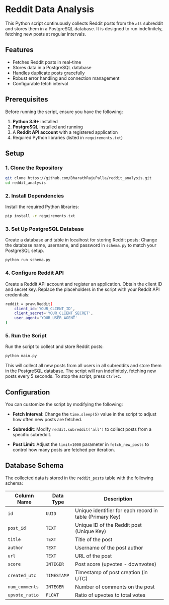 # Reddit Data Analysis

This Python script continuously collects Reddit posts from the `all` subreddit and stores them in a PostgreSQL database. It is designed to run indefinitely, fetching new posts at regular intervals.

## Features

- Fetches Reddit posts in real-time
- Stores data in a PostgreSQL database
- Handles duplicate posts gracefully
- Robust error handling and connection management
- Configurable fetch interval

## Prerequisites

Before running the script, ensure you have the following:

1. **Python 3.9+** installed
2. **PostgreSQL** installed and running
3. A **Reddit API account** with a registered application
4. Required Python libraries (listed in `requirements.txt`)

## Setup

### 1. Clone the Repository

```bash
git clone https://github.com/BharathRajuPalla/reddit_analysis.git
cd reddit_analysis
```

### 2. Install Dependencies

Install the required Python libraries:

```bash
pip install -r requirements.txt
```
### 3. Set Up PostgreSQL Database

Create a database and table in localhost for storing Reddit posts:
Change the database name, username, and password in `schema.py` to match your PostgreSQL setup.

```bash
python run schema.py
```

### 4. Configure Reddit API

Create a Reddit API account and register an application. Obtain the client ID and secret key.
Replace the placeholders in the script with your Reddit API credentials:

```bash
reddit = praw.Reddit(
    client_id='YOUR_CLIENT_ID',
    client_secret='YOUR_CLIENT_SECRET',
    user_agent='YOUR_USER_AGENT'
)
```

### 5. Run the Script

Run the script to collect and store Reddit posts:
```bash
python main.py
```
This will collect all new posts from all users in all subreddits and store them in the PostgreSQL database.
The script will run indefinitely, fetching new posts every 5 seconds. To stop the script, press `Ctrl+C`.

## Configuration

You can customize the script by modifying the following:

- **Fetch Interval**: Change the `time.sleep(5)` value in the script to adjust how often new posts are fetched.

- **Subreddit**: Modify `reddit.subreddit('all')` to collect posts from a specific subreddit.

- **Post Limit**: Adjust the `limit=1000` parameter in `fetch_new_posts` to control how many posts are fetched per iteration.

## Database Schema

The collected data is stored in the `reddit_posts` table with the following schema:

| Column Name     | Data Type   | Description                                                 |
|-----------------|-------------|-------------------------------------------------------------|
| `id`            | `UUID`      | Unique identifier for each record in table (Primary Key)    |
| `post_id`       | `TEXT`      | Unique ID of the Reddit post (Unique Key)                   |
| `title`         | `TEXT`      | Title of the post                                           |
| `author`        | `TEXT`      | Username of the post author                                 |
| `url`           | `TEXT`      | URL of the post                                             |
| `score`         | `INTEGER`   | Post score (upvotes - downvotes)                            |
| `created_utc`   | `TIMESTAMP` | Timestamp of post creation (in UTC)                         |
| `num_comments`  | `INTEGER`   | Number of comments on the post                              |
| `upvote_ratio`  | `FLOAT`     | Ratio of upvotes to total votes                             |

